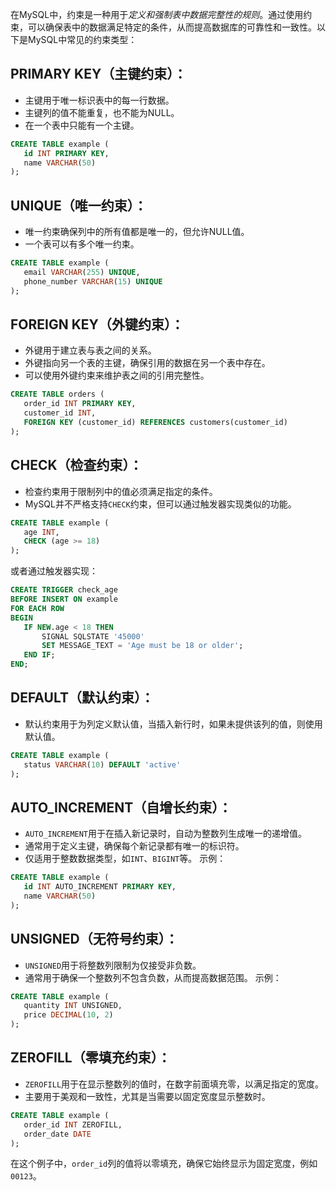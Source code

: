 在MySQL中，约束是一种用于*定义和强制表中数据完整性的规则*。通过使用约束，可以确保表中的数据满足特定的条件，从而提高数据库的可靠性和一致性。以下是MySQL中常见的约束类型：
## PRIMARY KEY（主键约束）：
- 主键用于唯一标识表中的每一行数据。
- 主键列的值不能重复，也不能为NULL。
- 在一个表中只能有一个主键。
```sql
CREATE TABLE example (
   id INT PRIMARY KEY,
   name VARCHAR(50)
);
```
## UNIQUE（唯一约束）：
- 唯一约束确保列中的所有值都是唯一的，但允许NULL值。
- 一个表可以有多个唯一约束。
```sql
CREATE TABLE example (
   email VARCHAR(255) UNIQUE,
   phone_number VARCHAR(15) UNIQUE
);
   ```
## FOREIGN KEY（外键约束）：
- 外键用于建立表与表之间的关系。
- 外键指向另一个表的主键，确保引用的数据在另一个表中存在。
- 可以使用外键约束来维护表之间的引用完整性。
```sql
CREATE TABLE orders (
   order_id INT PRIMARY KEY,
   customer_id INT,
   FOREIGN KEY (customer_id) REFERENCES customers(customer_id)
);
```
## CHECK（检查约束）：
- 检查约束用于限制列中的值必须满足指定的条件。
- MySQL并不严格支持`CHECK`约束，但可以通过触发器实现类似的功能。
```sql
CREATE TABLE example (
   age INT,
   CHECK (age >= 18)
);
```
或者通过触发器实现：
```sql
CREATE TRIGGER check_age
BEFORE INSERT ON example
FOR EACH ROW
BEGIN
   IF NEW.age < 18 THEN
	   SIGNAL SQLSTATE '45000'
	   SET MESSAGE_TEXT = 'Age must be 18 or older';
   END IF;
END;
```
## DEFAULT（默认约束）：
- 默认约束用于为列定义默认值，当插入新行时，如果未提供该列的值，则使用默认值。
```sql
CREATE TABLE example (
   status VARCHAR(10) DEFAULT 'active'
);
```
## AUTO_INCREMENT（自增长约束）：
- `AUTO_INCREMENT`用于在插入新记录时，自动为整数列生成唯一的递增值。
- 通常用于定义主键，确保每个新记录都有唯一的标识符。
- 仅适用于整数数据类型，如`INT`、`BIGINT`等。
示例：
```sql
CREATE TABLE example (
   id INT AUTO_INCREMENT PRIMARY KEY,
   name VARCHAR(50)
);
```
## UNSIGNED（无符号约束）：
- `UNSIGNED`用于将整数列限制为仅接受非负数。
- 通常用于确保一个整数列不包含负数，从而提高数据范围。
示例：
```sql
CREATE TABLE example (
   quantity INT UNSIGNED,
   price DECIMAL(10, 2)
);
```
## ZEROFILL（零填充约束）：
- `ZEROFILL`用于在显示整数列的值时，在数字前面填充零，以满足指定的宽度。
- 主要用于美观和一致性，尤其是当需要以固定宽度显示整数时。
```sql
CREATE TABLE example (
   order_id INT ZEROFILL,
   order_date DATE
);
```
在这个例子中，`order_id`列的值将以零填充，确保它始终显示为固定宽度，例如`00123`。
